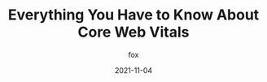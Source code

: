 ---
author: fox
date: 2021-11-04
publisher: calibreapp
tags:
  - web-vitals
  - performance
target_url: https://calibreapp.com/blog/core-web-vitals
title: Everything You Have to Know About Core Web Vitals
---